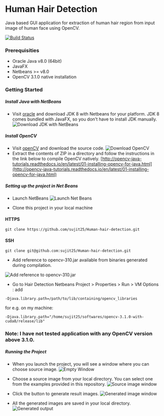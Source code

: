 # Human Hair Detection

Java based GUI application for extraction of human hair region from input image of human face using OpenCV.

[![Build Status](https://travis-ci.org/Promact/md2.svg?branch=master)](https://travis-ci.org/Promact/md2)

### Prerequisities
* Oracle Java v8.0 (64bit)
* JavaFX
* Netbeans >= v8.0
* OpenCV 3.1.0 native installation


### Getting Started
##### Install Java with NetBeans
* Visit [oracle](http://www.oracle.com/technetwork/java/javase/downloads/jdk-netbeans-jsp-142931.html) and download JDK 8 with Netbeans for your platform. JDK 8 comes bundled with JavaFX, so you don't have to install JDK manually.
![Download JDK with NetBeans](https://i.imgur.com/c1wKQv1.png)
##### Install OpenCV
* Visit [openCV](https://github.com/opencv/opencv/releases/tag/3.1.0) and download the source code.
![Download OpenCV](https://i.imgur.com/ipd7DK6.png)
* Extract the contents of ZIP in a directory and follow the instructions in the link below to compile OpenCV natively.
[http://opencv-java-tutorials.readthedocs.io/en/latest/01-installing-opencv-for-java.html](http://opencv-java-tutorials.readthedocs.io/en/latest/01-installing-opencv-for-java.html)


##### Setting up the project in Net Beans
* Launch NetBeans
![Launch Net Beans](https://i.imgur.com/U7sW2N8.png)

* Clone this project in your local machine
#### HTTPS
```
git clone https://github.com/sujit25/Human-hair-detection.git
```
#### SSH
```
git clone git@github.com:sujit25/Human-hair-detection.git
```

* Add reference to opencv-310.jar available from binaries generated during compilation.

![Add reference to opencv-310.jar](https://i.imgur.com/2Yiw8SF.png)
    
* Go to Hair Detection Netbeans Project > Properties > Run > VM Options : add 
```
-Djava.library.path=/path/to/lib/containing/opencv_libraries
```
for e.g. on my machine: 
```
-Djava.library.path="/home/sujit25/softwares/opencv-3.1.0-with-cuda8/release/lib"
```

### Note: I have not tested application with any OpenCV version above 3.1.0.

##### Running the Project
* When you launch the project, you will see a window where you can choose source image.
![Empty Window](https://i.imgur.com/t6vEE8C.png) 

* Choose a source image from your local directory. You can select one from the examples provided in this repository.
![Source image window](https://i.imgur.com/FU0JXyb.png)

* Click the button to generate result images.
![Generated image window](https://i.imgur.com/NdEMZtd.png)

* All the generated images are saved in your local directory.
![Generated output](https://i.imgur.com/xxHs3AR.png)
